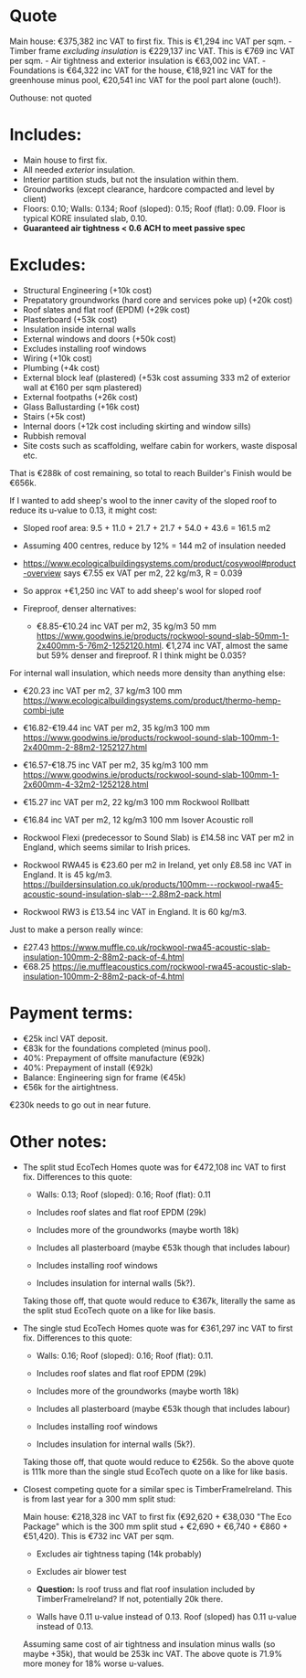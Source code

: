 # Quote

Main house: €375,382 inc VAT to first fix. This is €1,294 inc VAT per sqm.
    - Timber frame _excluding insulation_ is €229,137 inc VAT. This is €769 inc VAT per sqm.
    - Air tightness and exterior insulation is €63,002 inc VAT.
    - Foundations is €64,322 inc VAT for the house, €18,921 inc VAT for the greenhouse minus pool,
    €20,541 inc VAT for the pool part alone (ouch!).

Outhouse: not quoted

# Includes:

- Main house to first fix.
- All needed _exterior_ insulation.
- Interior partition studs, but not the insulation within them.
- Groundworks (except clearance, hardcore compacted and level by client)
- Floors: 0.10; Walls: 0.134; Roof (sloped): 0.15; Roof (flat): 0.09. Floor is typical KORE insulated slab, 0.10.
- **Guaranteed air tightness < 0.6 ACH to meet passive spec**

# Excludes:

- Structural Engineering (+10k cost)
- Prepatatory groundworks (hard core and services poke up) (+20k cost)
- Roof slates and flat roof (EPDM) (+29k cost)
- Plasterboard (+53k cost)
- Insulation inside internal walls
- External windows and doors (+50k cost)
- Excludes installing roof windows
- Wiring (+10k cost)
- Plumbing (+4k cost)
- External block leaf (plastered) (+53k cost assuming 333 m2 of exterior wall at €160 per sqm plastered)
- External footpaths (+26k cost)
- Glass Ballustarding (+16k cost)
- Stairs (+5k cost)
- Internal doors (+12k cost including skirting and window sills)
- Rubbish removal
- Site costs such as scaffolding, welfare cabin for workers, waste disposal etc.

That is €288k of cost remaining, so total to reach Builder's Finish would be €656k.


If I wanted to add sheep's wool to the inner cavity of the sloped roof to reduce its u-value to 0.13, it might cost:

- Sloped roof area: 9.5 + 11.0 + 21.7 + 21.7 + 54.0 + 43.6 = 161.5 m2
- Assuming 400 centres, reduce by 12% = 144 m2 of insulation needed
- https://www.ecologicalbuildingsystems.com/product/cosywool#product-overview says €7.55 ex VAT per m2, 22 kg/m3, R = 0.039
- So approx +€1,250 inc VAT to add sheep's wool for sloped roof

- Fireproof, denser alternatives:
    - €8.85-€10.24 inc VAT per m2, 35 kg/m3 50 mm https://www.goodwins.ie/products/rockwool-sound-slab-50mm-1-2x400mm-5-76m2-1252120.html. €1,274 inc VAT, almost the same but 59% denser and fireproof. R I think might be 0.035?



For internal wall insulation, which needs more density than anything else:

- €20.23 inc VAT per m2, 37 kg/m3 100 mm https://www.ecologicalbuildingsystems.com/product/thermo-hemp-combi-jute
- €16.82-€19.44 inc VAT per m2, 35 kg/m3 100 mm https://www.goodwins.ie/products/rockwool-sound-slab-100mm-1-2x400mm-2-88m2-1252127.html
- €16.57-€18.75 inc VAT per m2, 35 kg/m3 100 mm https://www.goodwins.ie/products/rockwool-sound-slab-100mm-1-2x600mm-4-32m2-1252128.html
- €15.27 inc VAT per m2, 22 kg/m3 100 mm Rockwool Rollbatt
- €16.84 inc VAT per m2, 12 kg/m3 100 mm Isover Acoustic roll

- Rockwool Flexi (predecessor to Sound Slab) is £14.58 inc VAT per m2 in England, which seems similar to Irish prices.
- Rockwool RWA45 is €23.60 per m2 in Ireland, yet only £8.58 inc VAT in England. It is 45 kg/m3. https://buildersinsulation.co.uk/products/100mm---rockwool-rwa45-acoustic-sound-insulation-slab---2.88m2-pack.html
- Rockwool RW3 is £13.54 inc VAT in England. It is 60 kg/m3.

Just to make a person really wince:

- £27.43 https://www.muffle.co.uk/rockwool-rwa45-acoustic-slab-insulation-100mm-2-88m2-pack-of-4.html
- €68.25 https://ie.muffleacoustics.com/rockwool-rwa45-acoustic-slab-insulation-100mm-2-88m2-pack-of-4.html


# Payment terms:

- €25k incl VAT deposit.
- €83k for the foundations completed (minus pool).
- 40%: Prepayment of offsite manufacture (€92k)
- 40%: Prepayment of install (€92k)
- Balance: Engineering sign for frame (€45k)
- €56k for the airtightness.

€230k needs to go out in near future.

# Other notes:
- The split stud EcoTech Homes quote was for €472,108 inc VAT to first fix. Differences to this quote:

    - Walls: 0.13; Roof (sloped): 0.16; Roof (flat): 0.11

    - Includes roof slates and flat roof EPDM (29k)
    - Includes more of the groundworks (maybe worth 18k)
    - Includes all plasterboard (maybe €53k though that includes labour)
    - Includes installing roof windows
    - Includes insulation for internal walls (5k?).

    Taking those off, that quote would reduce to €367k, literally the same as the split stud EcoTech quote on a like for like basis.

- The single stud EcoTech Homes quote was for €361,297 inc VAT to first fix. Differences to this quote:

    - Walls: 0.16; Roof (sloped): 0.16; Roof (flat): 0.11.

    - Includes roof slates and flat roof EPDM (29k)
    - Includes more of the groundworks (maybe worth 18k)
    - Includes all plasterboard (maybe €53k though that includes labour)
    - Includes installing roof windows
    - Includes insulation for internal walls (5k?).

    Taking those off, that quote would reduce to €256k. So the above quote is 111k more than the single stud EcoTech quote on a like for like basis.

- Closest competing quote for a similar spec is TimberFrameIreland. This is from last year for a 300 mm split stud:

    Main house: €218,328 inc VAT to first fix (€92,620 + €38,030 "The Eco Package" which is the 300 mm split stud + €2,690 + €6,740 + €860 + €51,420). This is €732 inc VAT per sqm.

    - Excludes air tightness taping (14k probably)
    - Excludes air blower test
    - **Question:** Is roof truss and flat roof insulation included by TimberFrameIreland? If not, potentially 20k there.

    - Walls have 0.11 u-value instead of 0.13. Roof (sloped) has 0.11 u-value instead of 0.13.

    Assuming same cost of air tightness and insulation minus walls (so maybe +35k), that would be 253k inc VAT. The above quote is 71.9% more money for 18% worse u-values.


